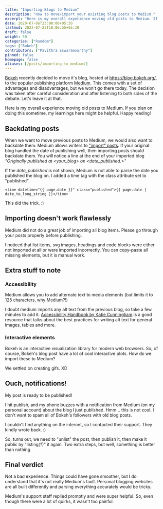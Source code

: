 ```yaml
---
title: "Importing Blogs to Medium"
description: "How to move/import your existing blog posts to Medium."
excerpt: "Here is my overall experience moving old posts to Medium. If you plan on doing this sometime, my learnings here might be helpful."
date: 2020-07-06T23:00:00+05:30
lastmod: 2022-07-23T18:06:55+05:30
draft: false
weight: 50
categories: ["Random"]
tags: ["Bokeh"]
contributors: ["Pavithra Eswaramoorthy"]
pinned: false
homepage: false
aliases: [/posts/importing-to-medium/]
---
```


[Bokeh](https://bokeh.org/) recently decided to move it's blog, hosted at https://blog.bokeh.org/, to the popular publishing platform [Medium](https://medium.com). This comes with a set of advantages and disadvantages, but we won't go there today. The decision was taken after careful consideration and after listening to both sides of the debate. Let's leave it at that.

Here is my overall experience moving old posts to Medium. If you plan on doing this sometime, my learnings here might be helpful. Happy reading!

## Backdating posts

When we want to move previous posts to Medium, we would also want to backdate them. Medium allows writers to ["import" posts](https://help.medium.com/hc/en-us/articles/214550207-Import-a-post). If your original blog handled the date of publishing well, then importing posts should backdate them. You will notice a line at the end of your imported blog *"Originally published at <your_blog> on <date_published.>"*

If the *date_published* is not shown, Medium is not able to parse the date you published the blog on. I added a time tag with the class attribute set to "published".

```<time datetime="{{ page.date }}" class="published">{{ page.date | date_to_long_string }}</time>```

This did the trick. :)

## Importing doesn't work flawlessly

Medium did not do a great job of importing all blog items. Please go through your posts properly before publishing.

I noticed that list items, svg images, headings and code blocks were either not imported at all or were imported incorrectly. You can copy-paste all missing elements, but it is manual work.

## Extra stuff to note

### Accessibility

Medium allows you to add alternate text to media elements (but limits it to 125 characters, why Medium?!)

I doubt medium imports any alt text from the previous blog, so take a few minutes to add it. [Accessibility Handbook by Katie Cunningham](https://www.amazon.com/dp/1449322859/ref=cm_sw_em_r_mt_dp_U_0O1aFbQEJM9XY) is a good resource that talks about the best practices for writing alt text for general images, tables and more.

### Interactive elements

Bokeh is an interactive visualization library for modern web browsers. So, of course, Bokeh's blog post have a lot of cool interactive plots. How do we import these to Medium?

We settled on creating gifs. XD

## Ouch, notifications!

My post is ready to be published!

I hit publish, and my phone buzzes with a notification from Medium (on my personal account) about the blog I just published. Hmm... this is not cool. I don't want to spam all of Bokeh's followers with old blog posts.

I couldn't find anything on the internet, so I contacted their support. They kindly wrote back. :)

So, turns out, we need to "unlist" the post, then publish it, then make it public by "listing(?)" it again. Two extra steps, but well, something is better than nothing.

## Final verdict

Not a bad experience. Things could have gone smoother, but I do understand that it's not really Medium's fault. Personal blogging websites are all built differently and parsing everything accurately would be tricky.

Medium's support staff replied promptly and were super helpful. So, even though there were a lot of quirks, it wasn't too painful.
